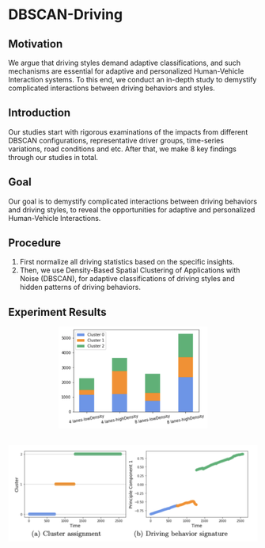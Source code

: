 # DBSCAN-Driving

## Motivation
We argue that driving styles demand adaptive classifications, and such mechanisms are essential for adaptive and personalized Human-Vehicle Interaction systems. To this end, we conduct an in-depth study to demystify complicated interactions between driving behaviors and styles. 

## Introduction
Our studies start with rigorous examinations of the impacts from different DBSCAN configurations, representative driver groups, time-series variations, road conditions and etc.  After that, we make 8 key findings through our studies in total.


## Goal
Our  goal  is  to  demystify  complicated  interactions  between  driving  behaviors and driving styles, to reveal the opportunities for adaptive and personalized Human-Vehicle Interactions.  

## Procedure
1. First normalize all driving statistics based on the specific insights.
2. Then, we use Density-Based Spatial Clustering of Applications with Noise  (DBSCAN), for  adaptive  classifications  of  driving  styles  and  hidden patterns  of  driving  behaviors.  


## Experiment Results
<div align=center>
<a href="url"><img src="/images/road_conditation.png" height="60%" width="60%" alt="图片描述文字"></a>
</div>

<br>

![avatar](/images/Quantification_results.png)
